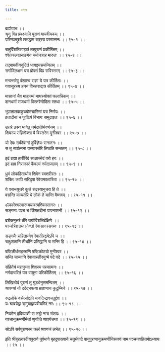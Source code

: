 ```yaml
---
title: ०९५

---
```

ब्रह्मोवाच ।।  
श्रृणु विप्र प्रवक्ष्यामि पुराणं वायवीयकम् ।।  
यस्मिञ्च्छ्रुते लभद्धाम रुद्रस्य परमात्मनः ।। ९५-१ ।।  
  
चतुर्विंशतिसाहस्रं तत्पुराणं प्रकीर्तितम् ।।  
श्वेतकल्पप्रसङ्गेन धर्मानत्राह मारुतः ।। ९५-२ ।।  
  
तद्बायवीयनुदितं भागद्वयसमन्वितम् ।।  
सर्गादिलक्षणं यत्र प्रोक्तं विप्र सविस्तरम् ।। ९५-३ ।।  
  
मन्वन्तरेषु वंशाश्च राज्ञां ये यत्र कीर्तिताः ।।  
गयासुरस्य हननं विस्तराद्यत्र कीर्तितम् ।। ९५-४ ।।  
  
मासानां चैव माहात्म्यं माघस्योक्तं फलाधिकम् ।।  
दानधर्मा राजधर्मा विस्तरेणोदिता स्तथा ।। ९५-५ ।।  
  
भूपातालककुब्व्योमचारिणां यत्र निर्णयः ।।  
व्रतादीनां च पूर्वोऽयं विभागः समुदाहृतः ।। ९५-६ ।।  
  
उत्तरे तस्य भागेतु नर्मदातीर्थवर्णनम् ।।  
शिवस्य संहितोक्ता वै विस्तरेण मुनीश्वर ।। ९५-७ ।।  
  
यो देवः सर्वदेवानां दुर्विज्ञेयः सनातनः ।।  
स तु सर्वात्मना यस्यास्तीरे तिष्ठति सन्ततम् ।। ९५-८ ।।  
  
इदं ब्रह्मा हारीरिदं साक्षाच्चेदं परो हरः ।।  
इदं ब्रह्म निराकारं कैवल्यं नर्मदाजलम् ।। ९५-९ ।।  
  
ध्रुवं लोकहितार्थाय शिवेन स्वशरीरतः ।।  
शक्तिः कापि सरिदृपा रेवेयमवतारिता ।। ९५-१० ।।  
  
ये वसन्त्युत्तरे कूले रुद्रस्यानुचरा हि ते ।।  
वसन्ति याम्यतीरे ये लोकं ते यान्ति वैष्णवम् ।। ९५-११ ।।  
  
ॐकारेश्वरमारभ्ययावत्पश्चिमसागरः ।।  
सङ्गमाः पञ्च च त्रिंशन्नदीनां पापनाशनी ।। ९५-१२ ।।  
  
दशैकमुत्तरे तीरे त्रयोविंशतिर्दक्षिणे ।।  
पञ्चत्रिंशत्तमः प्रोक्तो रेवासागरसगमः ।। ९५-१३ ।।  
  
सङ्गमैः सहितान्येव रेवातीरद्वयेऽपि च ।।  
चतुःशतानि तीर्थानि प्रसिद्धानि च सन्ति हि ।। ९५-१४ ।।  
  
षष्टितीर्थसहस्राणि षष्टिकोट्यो मुनीश्वर ।।  
सन्ति चान्यानि रेवायास्तीरयुग्मे पदे पदे ।। ९५-१५ ।।  
  
संहितेयं महापुण्या शिवस्य परमात्मनः ।।  
नर्मदाचरितं यत्र वायुना परिकीर्तितम् ।। ९५-१६ ।।  
  
लिखित्वेदं पुराणं तु गुडधेनुसमन्वितम् ।।  
श्रावण्यां यो ददेद्भक्त्या ब्राह्मणाय कुटुम्बिने ।। ९५-१७ ।।  
  
रुद्रलोके वसेत्सोऽपि यावदिन्द्राश्चतुर्द्दश ।।  
यः श्रावयेद्वा श्रृणुयाद्वायवीयमिदं नरः ।। ९५-१८ ।।  
  
नियमेन हविष्याशी स रुद्रो नात्र संशयः ।।  
यश्चानुक्रमणीमेतां श्रृणोति श्रावयेत्तथा ।। ९५-१९ ।।  
  
सोऽपि सर्वपुराणस्य फलं श्रवणजं लभेत् ।। ९५-२० ।।  
  
इति श्रीबृहन्नारदीयपुराणे पूर्वभागे बृहदुपाख्याने चतुर्थपादे वायुपुराणानुक्रमणीनिरूपणं नाम पञ्चनवतितमोऽध्यायः ।। ९५ ।।